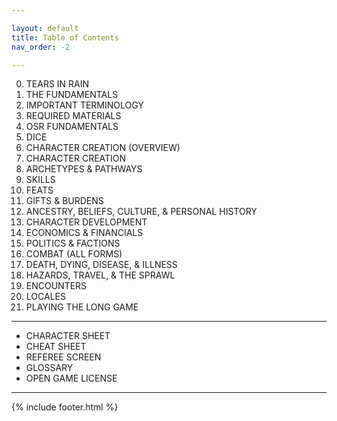 ```yaml
---

layout: default
title: Table of Contents
nav_order: -2

---
```


0. TEARS IN RAIN
1. THE FUNDAMENTALS
2. IMPORTANT TERMINOLOGY
3. REQUIRED MATERIALS
4. OSR FUNDAMENTALS
5. DICE
6. CHARACTER CREATION (OVERVIEW)
7. CHARACTER CREATION
8. ARCHETYPES & PATHWAYS
9. SKILLS
10. FEATS
11. GIFTS & BURDENS
12. ANCESTRY, BELIEFS, CULTURE, & PERSONAL HISTORY
13. CHARACTER DEVELOPMENT 
14. ECONOMICS & FINANCIALS
15. POLITICS & FACTIONS
16. COMBAT (ALL FORMS)
17. DEATH, DYING, DISEASE, & ILLNESS
18. HAZARDS, TRAVEL, & THE SPRAWL
19. ENCOUNTERS
20. LOCALES
21. PLAYING THE LONG GAME

---

- CHARACTER SHEET
- CHEAT SHEET
- REFEREE SCREEN
- GLOSSARY
- OPEN GAME LICENSE

---

{% include footer.html %}
